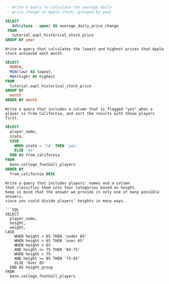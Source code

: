 
```SQL
-- Write a query to calculate the average daily 
-- price change in Apple stock, grouped by year

SELECT
   AVG(close - open) AS average_daily_price_change
 FROM
   tutorial.aapl_historical_stock_price
GROUP BY year
```

```ad-question
Write a query that calculates the lowest and highest prices that Apple stock achieved each month.
```
```SQL
SELECT
  MONTH,
  MIN(low) AS lowest,
  MAX(high) AS highest
FROM
  tutorial.aapl_historical_stock_price
GROUP BY
  month
ORDER BY month
```

```ad-question
Write a query that includes a column that is flagged "yes" when a player is from California, and sort the results with those players first.
```
```SQL
SELECT
  player_name,
  state,
  CASE
    WHEN state = 'CA' THEN 'yes'
    ELSE 'no'
  END AS from_california
FROM
  benn.college_football_players
ORDER BY
  from_california DESC
```

```ad-question
Write a query that includes players' names and a column 
that classifies them into four categories based on height. 
Keep in mind that the answer we provide is only one of many possible answers,
since you could divide players' heights in many ways.

```SQL
SELECT
  player_name,
  height,
  weight,
CASE
    WHEN height < 65 THEN 'under 65'
    WHEN height > 65 THEN 'over 65'
    WHEN height > 65
    AND height <= 75 THEN '65-75'
    WHEN height > 75
    AND height <= 85 THEN '75-85'
    ELSE 'Over 85'
  END AS height_group
FROM
  benn.college_football_players
```
